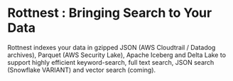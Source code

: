 # Rottnest : Bringing Search to Your Data

Rottnest indexes your data in gzipped JSON (AWS Cloudtrail / Datadog archives), Parquet (AWS Security Lake), Apache Iceberg and Delta Lake to support highly efficient keyword-search, full text search, JSON search (Snowflake VARIANT) and vector search (coming).
